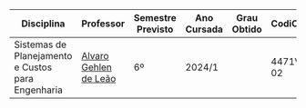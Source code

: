 | Disciplina | Professor | Semestre Previsto | Ano Cursada | Grau Obtido | CodiCred | Carga Horária |
| --- | --- | --- | --- | --- | --- | --- |
| Sistemas de Planejamento e Custos para Engenharia | [Alvaro Gehlen de Leão](https://www.linkedin.com/in/alvaro-gehlen-de-leao-3ba35a21/) | 6º | 2024/1 |  | 4471V-02 | 30 |
